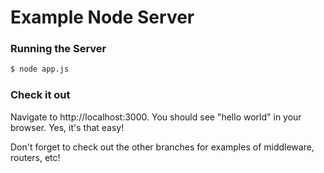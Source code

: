 # Example Node Server

### Running the Server

```bash
$ node app.js
```

### Check it out

Navigate to http://localhost:3000. You should see "hello world" in your browser. Yes, it's that easy!

Don't forget to check out the other branches for examples of middleware, routers, etc!